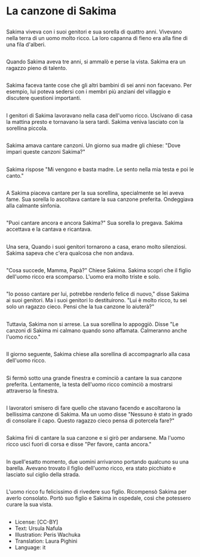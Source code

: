 # La canzone di Sakima

##
Sakima viveva con i suoi genitori e sua sorella di quattro anni. Vivevano nella terra di un uomo molto ricco. La loro capanna di fieno era alla fine di una fila d'alberi.

##
Quando Sakima aveva tre anni, si ammalò e perse la vista. Sakima era un ragazzo pieno di talento.

##
Sakima faceva tante cose che gli altri bambini di sei anni non facevano. Per esempio, lui poteva sedersi con i membri più anziani del villaggio e discutere questioni importanti.

##
I genitori di Sakima lavoravano nella casa dell'uomo ricco. Uscivano di casa la mattina presto e tornavano la sera tardi. Sakima veniva lasciato con la sorellina piccola.

##
Sakima amava cantare canzoni. Un giorno sua madre gli chiese: "Dove impari queste canzoni Sakima?"

##
Sakima rispose "Mi vengono e basta madre. Le sento nella mia testa e poi le canto."

##
A Sakima piaceva cantare per la sua sorellina, specialmente se lei aveva fame. Sua sorella lo ascoltava cantare la sua canzone preferita. Ondeggiava alla calmante sinfonia.

##
"Puoi cantare ancora e ancora Sakima?" Sua sorella lo pregava. Sakima accettava e la cantava e ricantava.

##
Una sera, Quando i suoi genitori tornarono a casa, erano molto silenziosi. Sakima sapeva che c'era qualcosa che non andava.

##
"Cosa succede, Mamma, Papà?" Chiese Sakima. Sakima scoprì che il figlio dell'uomo ricco era scomparso. L'uomo era molto triste e solo.

##
"Io posso cantare per lui, potrebbe renderlo felice di nuovo," disse Sakima ai suoi genitori. Ma i suoi genitori lo destituirono. "Lui è molto ricco, tu sei solo un ragazzo cieco. Pensi che la tua canzone lo aiuterà?"

##
Tuttavia, Sakima non si arrese. La sua sorellina lo appoggiò. Disse "Le canzoni di Sakima mi calmano quando sono affamata. Calmeranno anche l'uomo ricco."

##
Il giorno seguente, Sakima chiese alla sorellina di accompagnarlo alla casa dell'uomo ricco.

##
Si fermò sotto una grande finestra e cominciò a cantare la sua canzone preferita. Lentamente, la testa dell'uomo ricco cominciò a mostrarsi attraverso la finestra.

##
I lavoratori smisero di fare quello che stavano facendo e ascoltarono la bellissima canzone di Sakima. Ma un uomo disse "Nessuno è stato in grado di consolare il capo. Questo ragazzo cieco pensa di potercela fare?"

##
Sakima finì di cantare la sua canzone e si girò per andarsene. Ma l'uomo ricco uscì fuori di corsa e disse "Per favore, canta ancora."

##
In quell'esatto momento, due uomini arrivarono portando qualcuno su una barella. Avevano trovato il figlio dell'uomo ricco, era stato picchiato e lasciato sul ciglio della strada.

##
L'uomo ricco fu felicissimo di rivedere suo figlio. Ricompensò Sakima per averlo consolato. Portò suo figlio e Sakima in ospedale, così che potessero curare la sua vista.

##
* License: [CC-BY]
* Text: Ursula Nafula
* Illustration: Peris Wachuka
* Translation: Laura Pighini
* Language: it

